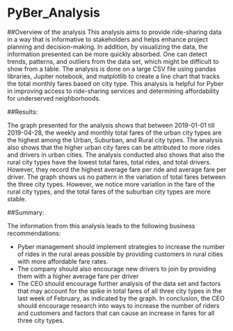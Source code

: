 # PyBer_Analysis


##Overview of the analysis
This analysis aims to provide ride-sharing data in a way that is informative to stakeholders and helps enhance project planning and decision-making. In addition, by visualizing the data, the information presented can be more quickly absorbed. One can detect trends, patterns, and outliers from the data set, which might be difficult to show from a table. The analysis is done on a large CSV file using pandas libraries, Jupiter notebook, and matplotlib to create a line chart that tracks the total monthly fares based on city type. This analysis is helpful for Pyber in improving access to ride-sharing services and determining affordability for underserved neighborhoods.

##Results:

The graph presented for the analysis shows that between 2019-01-01 till 2019-04-28, the weekly and monthly total fares of the urban city types are the highest among the Urban, Suburban, and Rural city types. The analysis also shows that the higher urban city fares can be attributed to more rides and drivers in urban cities. The analysis conducted also shows that also the rural city types have the lowest total fares, total rides, and total drivers. However, they record the highest average fare per ride and average fare per driver. The graph shows us no pattern in the variation of total fares between the three city types. However, we notice more variation in the fare of the rural city types, and the total fares of the suburban city types are more stable.

##Summary:

The information from this analysis leads to the following business recommendations:
-	Pyber management should implement strategies to increase the number of rides in the rural areas possible by providing customers in rural cities with more affordable fare rates.  
-	The company should also encourage new drivers to join by providing them with a higher average fare per driver
-	The CEO should encourage further analysis of the data set and factors that may account for the spike in total fares of all three city types in the last week of February, as indicated by the graph.
In conclusion, the CEO should encourage research into ways to increase the number of riders and customers and factors that can cause an increase in fares for all three city types.
